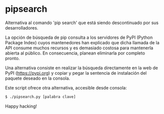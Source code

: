 # pipsearch
Alternativa al comando 'pip search' que está siendo descontinuado por sus desarrolladores.

La opción de búsqueda de pip consulta a los servidores de PyPI (Python Package Index) cuyos mantenedores han explicado que dicha llamada de la API consume muchos recursos y es demasiado costosa para mantenerla abierta al público. En consecuencia, planean eliminarla por completo pronto.

Una alternativa consiste en realizar la búsqueda directamente en la web de PyPI (https://pypi.org) y copiar y pegar la sentencia de instalación del paquete deseado en la consola.

Este script ofrece otra alternativa, accesible desde consola:

```bash
$ ./pipsearch.py [palabra clave]
```

Happy hacking!
